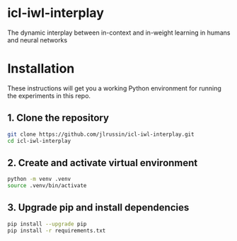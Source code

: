 # icl-iwl-interplay
The dynamic interplay between in-context and in-weight learning in humans and neural networks

# Installation

These instructions will get you a working Python environment for running the experiments in this repo.

## 1. Clone the repository  
```bash
git clone https://github.com/jlrussin/icl-iwl-interplay.git
cd icl-iwl-interplay
```

## 2. Create and activate virtual environment
```bash
python -m venv .venv
source .venv/bin/activate
```

## 3. Upgrade pip and install dependencies
```bash
pip install --upgrade pip
pip install -r requirements.txt
```

